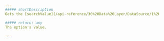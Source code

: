 ```yaml
---
##### shortDescription
Gets the [searchValue](/api-reference/30%20Data%20Layer/DataSource/1%20Configuration/searchValue.md '/Documentation/ApiReference/Data_Layer/DataSource/Configuration/#searchValue') option's value.

##### return: any
The option's value.

---
```

